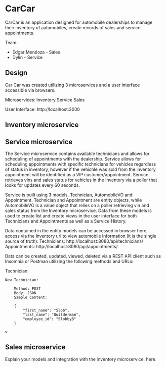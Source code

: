# CarCar

CarCar is an application designed for automobile dealerships to manage their inventory of automobiles, create records of sales and service appointments.

Team:

* Edgar Mendoza - Sales
* Dylin - Service

## Design

Car Car was created utilizing 3 microservices and a user interface accessible via browsers.

Microservices:
    Inventory
    Service
    Sales

User Interface:
    http://localhost:3000

## Inventory microservice


## Service microservice

The Service microservice contains available technicians and allows for scheduling of appointments with the dealership. Service allows for scheduling appointments with specific technicians for vehicles regardless of status in inventory, however if the vehichle was sold from the inventory appointment will be identified as a VIP customer/appointment. Service retrieves vins and sales status for vehicles in the inventory via a poller that looks for updates every 60 seconds.

Service is built using 3 models, Technician, AutomobileVO and Appointment. Technician and Appointment are entity objects, while AutomobileVO is a value object that relies on a poller retrieving vin and sales status from the Inventory microservice.  Data from these models is used to create list and create views in the user interface for both Technicians and Appointments as well as a Service History.

Data contained in the entity models can be accessed in browser here, access via the Inventory url to view automobile information (it is the single source of truth):
    Technicians: http://localhost:8080/api/technicians/
    Appointments: http://localhost:8080/api/appointments/

Data can be created, updated, viewed, deleted via a REST API client such as Insomnia or Postman utilizing the following methods and URLs:

Technician:

    New Technician:

        Method: POST
        Body: JSON
        Sample Content:

        {
	        "first_name": "Slob",
	        "last_name": "Builderman",
	        "employee_id": "SlobbyB"
        }

    v

## Sales microservice

Explain your models and integration with the inventory
microservice, here.
